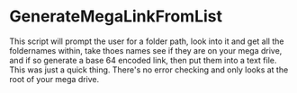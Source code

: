 # GenerateMegaLinkFromList
This script will prompt the user for a folder path, look into it and get all the foldernames within, take thoes names see if they are on your mega drive, and if so generate a base 64 encoded link, then put them into a text file. This was just a quick thing. There's no error checking and only looks at the root of your mega drive. 
